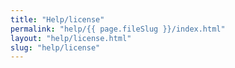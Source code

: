 ```yaml
---
title: "Help/license"
permalink: "help/{{ page.fileSlug }}/index.html"
layout: "help/license.html"
slug: "help/license"
---
```

